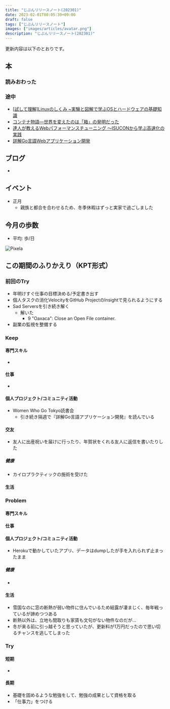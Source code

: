 ```yaml
---
title: "じぶんリリースノート(202301)"
date: 2023-02-01T00:05:39+09:00
draft: false
tags: ["じぶんリリースノート"]
images: ["images/articles/avatar.png"]
description: "じぶんリリースノート(202301)"
---
```


更新内容は以下のとおりです。

## 本

### 読みおわった



### 途中

- [[試して理解]Linuxのしくみ ~実験と図解で学ぶOSとハードウェアの基礎知識](https://bookmeter.com/books/12664489)
- [コンテナ物語―世界を変えたのは「箱」の発明だった](https://bookmeter.com/books/977)
- [達人が教えるWebパフォーマンスチューニング 〜ISUCONから学ぶ高速化の実践](https://bookmeter.com/books/19792437)
- [詳解Go言語Webアプリケーション開発](https://bookmeter.com/books/19190920)

## ブログ

- 

## イベント

- 正月
  - 親族と都合を合わせるため、冬季休暇はずっと実家で過ごしました

## 今月の歩数

- 平均: 歩/日

![Pixela](https://pixe.la/v1/users/mom0tomo/graphs/pedometer)

## この期間のふりかえり（KPT形式）

### 前回のTry
- 年明けすぐ仕事の目標決める/予定書き出す
- 個人タスクの消化VelocityをGitHub ProjectのInsightで見られるようにする
- Sad Serversを引き続き解く
  - 解いた
    - 9	"Oaxaca": Close an Open File
container.
- 副業の監視を整備する

### Keep

#### 専門スキル

- 

#### 仕事

- 

#### 個人プロジェクト/コミュニティ活動

- Women Who Go Tokyo読書会
  - 引き続き隔週で『詳解Go言語アプリケーション開発』を読んでいる

#### 交友

- 友人に出産祝いを届けに行ったり、年賀状をくれる友人に返信を書いたりした

##### 健康

- カイロプラクティックの施術を受けた

#### 生活


### Problem

#### 専門スキル


#### 仕事


#### 個人プロジェクト/コミュニティ活動

- Herokuで動かしていたアプリ、データはdumpしたが手を入れられず止まったまま

##### 健康

- 

#### 生活

- 雪国なのに窓の断熱が弱い物件に住んでいるため結露が凄まじく、毎年戦っているが諦めつつある
- 断熱以外は、立地も間取りも家賃も文句がない物件なのだが...
- 冬が来る前に引っ越そうと思っていたが、更新料が1万円だったので思い切るチャンスを逃してしまった
  
### Try

#### 短期

- 

#### 長期

- 基礎を固めるような勉強をして、勉強の成果として資格を取る
- 「仕事力」をつける
